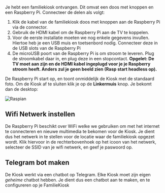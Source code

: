 Je hebt een familiekiosk ontvangen. Dit omvat een doos met knoppen en een Raspberry Pi. Connecteer de delen als volgt:

1. Klik de kabel van de familiekiosk doos met knoppen aan de Raspberry Pi via de connector. 
2. Gebruik de HDMI kabel om de Raspberry Pi aan de TV te koppelen. 
3. Voor de eerste installatie moeten we nog enkele gegevens invullen. Hiertoe heb je een USB muis en toetsenbord nodig. Connecteer deze in de USB slots van de Raspberry Pi
4. De microUSB poort van de Raspberry Pi is om stroom te leveren. Plug de stroomkabel daar in, en plug deze in een stopcontact. __Opgelet: De TV moet aan zijn en de HDMI kabel ingeplugd voor je je Raspberry stroom heeft. Anders zul je geen beeld zien (Rasp start headless op).__

De Raspberry Pi start op, en toont onmiddelijk de Kiosk met de standaard foto. Om de Kiosk af te sluiten klik je op de __Linkermuis__ knop. Je bekomt dan de desktop: 

![Raspian](https://bitbucket.org/blfsputnik/familiekiosk/raw/master/handleiding/img/raspbian.png)

## Wifi Netwerk instellen

De Raspberry Pi beschikt over WiFi welke we gebruiken om met het internet te connecteren en nieuwe multimedia te bekomen voor de Kiosk. Je dient dus het netwerk in te stellen voor de locatie waar de familiekiosk opgezet wordt. Klik hiervoor in de rechterbovenhoek op het icoon van het netwerk, selecteer de SSID van je wifi netwerk, en geef je paswoord op. 

## Telegram bot maken

De Kiosk werkt via een chatbot op Telegram. Elke Kiosk moet zijn eigen _geheime_ chatbot hebben. Je dient dus een chatbot aan te maken, en te configureren op je FamilieKiosk

